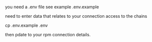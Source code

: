 you need a .env file see example .env.example

need to enter data that relates to your connection access to the chains

cp .env.example .env

then pdate to your rpm connection details.
